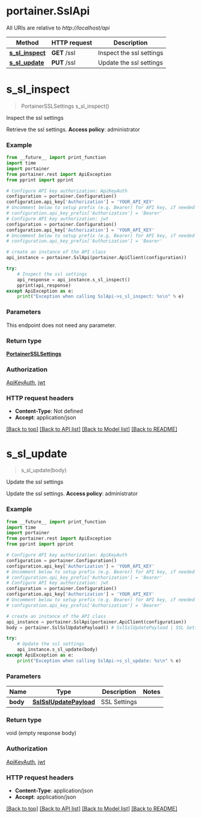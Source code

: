 # portainer.SslApi

All URIs are relative to *http://localhost/api*

Method | HTTP request | Description
------------- | ------------- | -------------
[**s_sl_inspect**](SslApi.md#s_sl_inspect) | **GET** /ssl | Inspect the ssl settings
[**s_sl_update**](SslApi.md#s_sl_update) | **PUT** /ssl | Update the ssl settings


# **s_sl_inspect**
> PortainerSSLSettings s_sl_inspect()

Inspect the ssl settings

Retrieve the ssl settings. **Access policy**: administrator

### Example
```python
from __future__ import print_function
import time
import portainer
from portainer.rest import ApiException
from pprint import pprint

# Configure API key authorization: ApiKeyAuth
configuration = portainer.Configuration()
configuration.api_key['Authorization'] = 'YOUR_API_KEY'
# Uncomment below to setup prefix (e.g. Bearer) for API key, if needed
# configuration.api_key_prefix['Authorization'] = 'Bearer'
# Configure API key authorization: jwt
configuration = portainer.Configuration()
configuration.api_key['Authorization'] = 'YOUR_API_KEY'
# Uncomment below to setup prefix (e.g. Bearer) for API key, if needed
# configuration.api_key_prefix['Authorization'] = 'Bearer'

# create an instance of the API class
api_instance = portainer.SslApi(portainer.ApiClient(configuration))

try:
    # Inspect the ssl settings
    api_response = api_instance.s_sl_inspect()
    pprint(api_response)
except ApiException as e:
    print("Exception when calling SslApi->s_sl_inspect: %s\n" % e)
```

### Parameters
This endpoint does not need any parameter.

### Return type

[**PortainerSSLSettings**](PortainerSSLSettings.md)

### Authorization

[ApiKeyAuth](../README.md#ApiKeyAuth), [jwt](../README.md#jwt)

### HTTP request headers

 - **Content-Type**: Not defined
 - **Accept**: application/json

[[Back to top]](#) [[Back to API list]](../README.md#documentation-for-api-endpoints) [[Back to Model list]](../README.md#documentation-for-models) [[Back to README]](../README.md)

# **s_sl_update**
> s_sl_update(body)

Update the ssl settings

Update the ssl settings. **Access policy**: administrator

### Example
```python
from __future__ import print_function
import time
import portainer
from portainer.rest import ApiException
from pprint import pprint

# Configure API key authorization: ApiKeyAuth
configuration = portainer.Configuration()
configuration.api_key['Authorization'] = 'YOUR_API_KEY'
# Uncomment below to setup prefix (e.g. Bearer) for API key, if needed
# configuration.api_key_prefix['Authorization'] = 'Bearer'
# Configure API key authorization: jwt
configuration = portainer.Configuration()
configuration.api_key['Authorization'] = 'YOUR_API_KEY'
# Uncomment below to setup prefix (e.g. Bearer) for API key, if needed
# configuration.api_key_prefix['Authorization'] = 'Bearer'

# create an instance of the API class
api_instance = portainer.SslApi(portainer.ApiClient(configuration))
body = portainer.SslSslUpdatePayload() # SslSslUpdatePayload | SSL Settings

try:
    # Update the ssl settings
    api_instance.s_sl_update(body)
except ApiException as e:
    print("Exception when calling SslApi->s_sl_update: %s\n" % e)
```

### Parameters

Name | Type | Description  | Notes
------------- | ------------- | ------------- | -------------
 **body** | [**SslSslUpdatePayload**](SslSslUpdatePayload.md)| SSL Settings | 

### Return type

void (empty response body)

### Authorization

[ApiKeyAuth](../README.md#ApiKeyAuth), [jwt](../README.md#jwt)

### HTTP request headers

 - **Content-Type**: application/json
 - **Accept**: application/json

[[Back to top]](#) [[Back to API list]](../README.md#documentation-for-api-endpoints) [[Back to Model list]](../README.md#documentation-for-models) [[Back to README]](../README.md)

